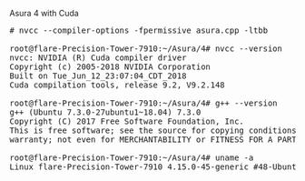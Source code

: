 Asura 4 with Cuda 
<pre>
# nvcc --compiler-options -fpermissive asura.cpp -ltbb  

root@flare-Precision-Tower-7910:~/Asura/4# nvcc --version                                                                                
nvcc: NVIDIA (R) Cuda compiler driver
Copyright (c) 2005-2018 NVIDIA Corporation
Built on Tue_Jun_12_23:07:04_CDT_2018
Cuda compilation tools, release 9.2, V9.2.148

root@flare-Precision-Tower-7910:~/Asura/4# g++ --version                                                                                 
g++ (Ubuntu 7.3.0-27ubuntu1~18.04) 7.3.0
Copyright (C) 2017 Free Software Foundation, Inc.
This is free software; see the source for copying conditions.  There is NO
warranty; not even for MERCHANTABILITY or FITNESS FOR A PARTICULAR PURPOSE.

root@flare-Precision-Tower-7910:~/Asura/4# uname -a
Linux flare-Precision-Tower-7910 4.15.0-45-generic #48-Ubuntu SMP Tue Jan 29 16:28:13 UTC 2019 x86_64 x86_64 x86_64 GNU/Linux
</pre>